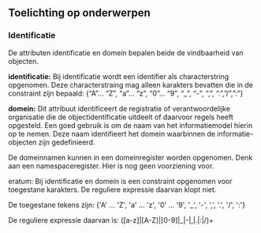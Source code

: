 ## Toelichting op onderwerpen




### Identificatie

De attributen identificatie en domein bepalen beide de vindbaarheid van objecten. 

**identificatie:**
Bij identificatie wordt een identifier als characterstring opgenomen. Deze characterstraing mag alleen karakters bevatten die in de constraint zijn bepaald: {“A”… “Z”, “a”… “z”, “0”… “9”, “_”, “-”, “,”, “.”,”/”,”:”}

**domein:**
Dit attribuut identificeert de registratie of verantwoordelijke organisatie die de objectidentificatie uitdeelt of daarvoor regels heeft opgesteld.
Een goed gebruik is om de naam van het informatiemodel hierin op te nemen. Deze naam identifieert het domein waarbinnen de informatie-objecten zijn gedefinieerd.

De domeinnamen kunnen in een domeinregister worden opgenomen. Denk aan een namespaceregister. Hier is nog geen voorziening voor.


eratum:
Bij identificatie en domein is een constraint opgenomen voor toegestane karakters. De reguliere expressie daarvan klopt niet.

De toegestane tekens zijn:
{'A' ... 'Z', 'a' ... 'z', '0' ... '9', '_', '-', ',', '.', '/', ':'}

De reguliere expressie daarvan is:
([a-z]|[A-Z]|[0-9]|\_|\-|\,|\.|\:|\/)+





